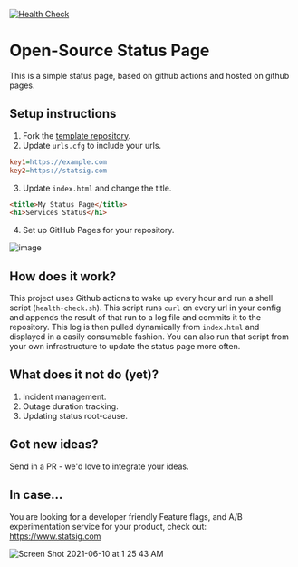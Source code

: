 [![Health Check](../../actions/workflows/health-check.yml/badge.svg)](../../actions/workflows/health-check.yml)

# Open-Source Status Page

This is a simple status page, based on github actions and hosted on github pages. 

## Setup instructions

1. Fork the [template repository](https://github.com/statsig-io/statuspage/).
2. Update `urls.cfg` to include your urls.

```cfg
key1=https://example.com
key2=https://statsig.com
```

3. Update `index.html` and change the title.

```html
<title>My Status Page</title>
<h1>Services Status</h1>
```

4. Set up GitHub Pages for your repository.

![image](https://user-images.githubusercontent.com/74588208/121419015-5f4dc200-c920-11eb-9b14-a275ef5e2a19.png)

## How does it work?

This project uses Github actions to wake up every hour and run a shell script (`health-check.sh`). This script runs `curl` on every url in your config and appends the result of that run to a log file and commits it to the repository. This log is then pulled dynamically from `index.html` and displayed in a easily consumable fashion. You can also run that script from your own infrastructure to update the status page more often.

## What does it not do (yet)?

1. Incident management.
2. Outage duration tracking.
3. Updating status root-cause.

## Got new ideas?

Send in a PR - we'd love to integrate your ideas.

## In case...

You are looking for a developer friendly Feature flags, and A/B experimentation service for your product, check out: https://www.statsig.com

![Screen Shot 2021-06-10 at 1 25 43 AM](https://user-images.githubusercontent.com/74588208/121491467-d455e180-c98a-11eb-8514-73e6707737c4.png)
